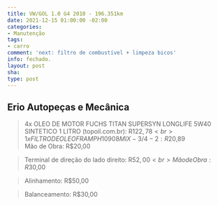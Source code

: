 ```yaml
---
title: VW/GOL 1.0 G4 2010 - 196.351km
date: 2021-12-15 01:00:00 -02:00
categories:
- Manutenção
tags:
- carro
comment: 'next: filtro de combustível + limpeza bicos'
info: fechado.
layout: post
sha: 
type: post
---
```


Erio Autopeças e Mecânica
------
>4x OLEO DE MOTOR FUCHS TITAN SUPERSYN LONGLIFE 5W40 SINTETICO 1 LITRO (topoil.com.br): R$122,78 <br>
>1x FILTRO DE OLEO FRAM PH10908 MIX - 3/4-2: R$20,89 <br>
>Mão de Obra: R$20,00

>Terminal de direção do lado direito: R$52,00 <br>
>Mão de Obra: R$30,00

>Alinhamento: R$50,00

>Balanceamento: R$30,00
